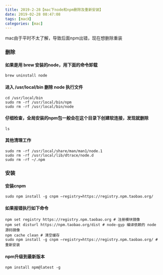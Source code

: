 ```yaml
---
title: 2019-2-28【mac下node和npm删除及重新安装】
date: 2019-02-28 08:47:08
tags: [mac》]
categories: [mac]
---
```


mac由于平时不太了解，导致后面npm出错，现在想删除重装
### 删除
#### 如果是用 brew 安装的node，用下面的命令卸载
    brew uninstall node
#### 进入 /usr/local/bin 删除 node 执行文件
    cd /usr/local/bin  
    sudo rm -rf /usr/local/bin/npm  
    sudo rm -rf /usr/local/bin/node
#### 仔细检查，全局安装的npm包一般会在这个目录下创建软连接，发现就删除
    ls
#### 其他清理工作
    sudo rm -rf /usr/local/share/man/man1/node.1  
    sudo rm -rf /usr/local/lib/dtrace/node.d  
    sudo rm -rf ~/.npm
### 安装
#### 安装cnpm
    sudo npm install -g cnpm –registry=https://registry.npm.taobao.org/
#### 如果报错执行如下命令
    npm set registry https://registry.npm.taobao.org # 注册模块镜像  
    npm set disturl https://npm.taobao.org/dist # node-gyp 编译依赖的 node 源码镜像  
    npm cache clean # 清空缓存  
    sudo npm install -g cnpm –registry=https://registry.npm.taobao.org/ #重新安装
#### npm升级到最新版本
    npm install npm@latest -g